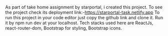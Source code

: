 As part of take home assignment by starportal, i created this project. 
To see the project check its deployment link:-https://starportal-task.netlify.app
To run this project in your code editor just copy the github link and clone it. Run it by npm run dev at your localhost.
Tech stacks used here are ReactJs, react-router-dom, Bootstrap for styling, Bootstrap icons.
